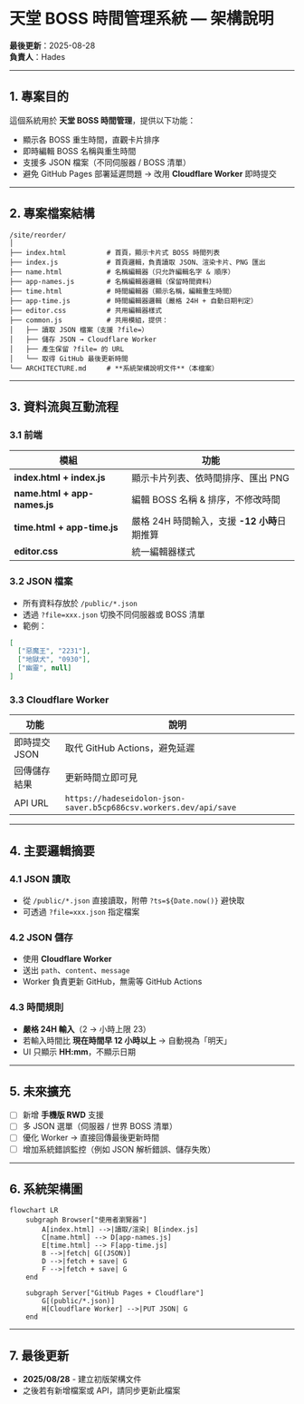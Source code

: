 # 天堂 BOSS 時間管理系統 — 架構說明

**最後更新**：2025-08-28  
**負責人**：Hades  

---

## **1. 專案目的**
這個系統用於 **天堂 BOSS 時間管理**，提供以下功能：
- 顯示各 BOSS 重生時間，直觀卡片排序
- 即時編輯 BOSS 名稱與重生時間
- 支援多 JSON 檔案（不同伺服器 / BOSS 清單）
- 避免 GitHub Pages 部署延遲問題 → 改用 **Cloudflare Worker** 即時提交

---

## **2. 專案檔案結構**
```
/site/reorder/
│
├── index.html          # 首頁，顯示卡片式 BOSS 時間列表
├── index.js            # 首頁邏輯，負責讀取 JSON、渲染卡片、PNG 匯出
├── name.html           # 名稱編輯器（只允許編輯名字 & 順序）
├── app-names.js        # 名稱編輯器邏輯（保留時間資料）
├── time.html           # 時間編輯器（顯示名稱，編輯重生時間）
├── app-time.js         # 時間編輯器邏輯（嚴格 24H + 自動日期判定）
├── editor.css          # 共用編輯器樣式
├── common.js           # 共用模組，提供：
│   ├── 讀取 JSON 檔案（支援 ?file=）
│   ├── 儲存 JSON → Cloudflare Worker
│   ├── 產生保留 ?file= 的 URL
│   └── 取得 GitHub 最後更新時間
└── ARCHITECTURE.md     # **系統架構說明文件**（本檔案）
```

---

## **3. 資料流與互動流程**

### **3.1 前端**
| 模組          | 功能 |
|--------------|------|
| **index.html + index.js** | 顯示卡片列表、依時間排序、匯出 PNG |
| **name.html + app-names.js** | 編輯 BOSS 名稱 & 排序，不修改時間 |
| **time.html + app-time.js** | 嚴格 24H 時間輸入，支援 **-12 小時**日期推算 |
| **editor.css** | 統一編輯器樣式 |

### **3.2 JSON 檔案**
- 所有資料存放於 `/public/*.json`
- 透過 `?file=xxx.json` 切換不同伺服器或 BOSS 清單
- 範例：
```json
[
  ["惡魔王", "2231"],
  ["地獄犬", "0930"],
  ["幽靈", null]
]
```

### **3.3 Cloudflare Worker**
| 功能 | 說明 |
|------|------|
| 即時提交 JSON | 取代 GitHub Actions，避免延遲 |
| 回傳儲存結果 | 更新時間立即可見 |
| API URL | `https://hadeseidolon-json-saver.b5cp686csv.workers.dev/api/save` |

---

## **4. 主要邏輯摘要**

### **4.1 JSON 讀取**
- 從 `/public/*.json` 直接讀取，附帶 `?ts=${Date.now()}` 避快取
- 可透過 `?file=xxx.json` 指定檔案

### **4.2 JSON 儲存**
- 使用 **Cloudflare Worker**
- 送出 `path`、`content`、`message`
- Worker 負責更新 GitHub，無需等 GitHub Actions

### **4.3 時間規則**
- **嚴格 24H 輸入**（2 → 小時上限 23）
- 若輸入時間比 **現在時間早 12 小時以上** → 自動視為「明天」
- UI 只顯示 **HH:mm**，不顯示日期

---

## **5. 未來擴充**
- [ ] 新增 **手機版 RWD** 支援
- [ ] 多 JSON 選單（伺服器 / 世界 BOSS 清單）
- [ ] 優化 Worker → 直接回傳最後更新時間
- [ ] 增加系統錯誤監控（例如 JSON 解析錯誤、儲存失敗）

---

## **6. 系統架構圖**
```mermaid
flowchart LR
    subgraph Browser["使用者瀏覽器"]
        A[index.html] -->|讀取/渲染| B[index.js]
        C[name.html] --> D[app-names.js]
        E[time.html] --> F[app-time.js]
        B -->|fetch| G[(JSON)]
        D -->|fetch + save| G
        F -->|fetch + save| G
    end

    subgraph Server["GitHub Pages + Cloudflare"]
        G[(public/*.json)]
        H[Cloudflare Worker] -->|PUT JSON| G
    end
```

---

## **7. 最後更新**
- **2025/08/28** - 建立初版架構文件
- 之後若有新增檔案或 API，請同步更新此檔案

